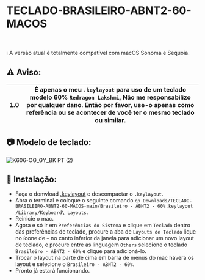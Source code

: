 # TECLADO-BRASILEIRO-ABNT2-60-MACOS
<br/>

ℹ️ A versão atual é totalmente compatível com macOS Sonoma e Sequoia.

## :warning: Aviso:

|**1.0**| É apenas o meu `.keylayout` para uso de um teclado modelo 60% `Redragon Lakshmi`, Não me responsabilizo por qualquer dano. Então por favor, use-o apenas como referência ou se acontecer de você ter o mesmo teclado ou similar.|
| ------ | ----- |

## :camera: Modelo de teclado:
![K606-OG_GY_BK PT (2)](https://github.com/user-attachments/assets/46367e9b-2af4-4802-aee5-35e0a93fa655)

## :wrench: Instalação:
- Faça o donwload [.keylayout](https://github.com/LuizStSantos/TECLADO-BRASILEIRO-ABNT2-60-MACOS/archive/refs/heads/main.zip) e descompactar o `.keylayout`.
- Abra o terminal e coloque o seguinte comando `cp Downloads/TECLADO-BRASILEIRO-ABNT2-60-MACOS-main/Brasileiro - ABNT2 - 60%.keylayout /Library/Keyboard\ Layouts`.
- Reinicie o mac.
- Agora e só ir em `Preferências do Sistema` e clique em `Teclado` dentro das preferências de teclado, procure a aba de `Layouts de Teclado` lique no ícone de `+` no canto inferior da janela para adicionar um novo layout de teclado, e procure entre as linguagem `Others` selecione o teclado `Brasileiro - ABNT2 - 60%` e clique para adicioná-lo.
- Trocar o layout na parte de cima em barra de menus do mac hávera os layout e selecione o `Brasileiro - ABNT2 - 60%`.
-  Pronto já estará funcionando.
